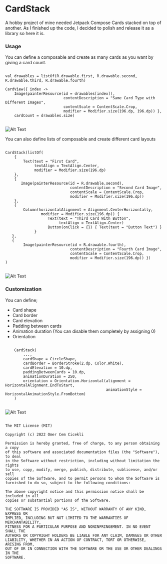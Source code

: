 # CardStack

A hobby project of mine needed Jetpack Compose Cards stacked on top of another. As I finished up the code, I decided to polish and release it as a library so here it is.

### Usage

You can define a composable and create as many cards as you want by giving a card count.

<pre><code>
val drawables = listOf(R.drawable.first, R.drawable.second, R.drawable.third, R.drawable.fourth)

CardView({ index -> 
	Image(painterResource(id = drawables[index]),
                          contentDescription = "Same Card Type with Different Images",
                          contentScale = ContentScale.Crop,
                          modifier = Modifier.size(196.dp, 196.dp)) },
   	cardCount = drawables.size)
    
</code></pre>

![Alt Text](https://media.giphy.com/media/4XHSwUus1A71tOOnnA/giphy.gif)

You can also define lists of composable and create different card layouts

<pre><code>
CardStack(listOf(
	{
		Text(text = "First Card", 
			 textAlign = TextAlign.Center, 
			 modifier = Modifier.size(196.dp)
	},
   	{
       Image(painterResource(id = R.drawable.second),
                             contentDescription = "Second Card Image",
                             contentScale = ContentScale.Crop,
                             modifier = Modifier.size(196.dp))
   	}, 
   	{
   		Column(horizontalAlignment = Alignment.CenterHorizontally, 
   				modifier = Modifier.size(196.dp)) {
                   Text(text = "Third Card With Button", 
                   		textAlign = TextAlign.Center)
                   Button(onClick = {}) { Text(text = "Button Text") } 
             }
   },
   {
   		Image(painterResource(id = R.drawable.fourth),
                             contentDescription = "Fourth Card Image",
                             contentScale = ContentScale.Crop,
                             modifier = Modifier.size(196.dp)) })
)
                             </code></pre>
                             
![Alt Text](https://media.giphy.com/media/0csGgiP6l8tqVTGa6H/giphy.gif)

                         
### Customization

You can define;

* Card shape
* Card border
* Card elevation
* Padding between cards
* Animation duration (You can disable them completely by assigning 0)
* Orientation

<pre><code>
	CardStack(
        ...,
        cardShape = CircleShape, 
        cardBorder = BorderStroke(2.dp, Color.White),
        cardElevation = 10.dp,
        paddingBetweenCards = 10.dp,
        animationDuration = 250,
        orientation = Orientation.Horizontal(alignment = HorizontalAlignment.EndToStart,
                                             animationStyle = HorizontalAnimationStyle.FromBottom)
   	)
	</code></pre>
	
![Alt Text](https://media.giphy.com/media/OyIkBjyyKSJ2VJTDQo/giphy.gif)

<pre>
<code>
The MIT License (MIT)
	
Copyright (c) 2022 Omer Cem Cicekli
	
Permission is hereby granted, free of charge, to any person obtaining a copy
of this software and associated documentation files (the "Software"), to deal
in the Software without restriction, including without limitation the rights
to use, copy, modify, merge, publish, distribute, sublicense, and/or sell
copies of the Software, and to permit persons to whom the Software is
furnished to do so, subject to the following conditions:
	
The above copyright notice and this permission notice shall be included in all
copies or substantial portions of the Software.
	
THE SOFTWARE IS PROVIDED "AS IS", WITHOUT WARRANTY OF ANY KIND, EXPRESS OR
IMPLIED, INCLUDING BUT NOT LIMITED TO THE WARRANTIES OF MERCHANTABILITY,
FITNESS FOR A PARTICULAR PURPOSE AND NONINFRINGEMENT. IN NO EVENT SHALL THE
AUTHORS OR COPYRIGHT HOLDERS BE LIABLE FOR ANY CLAIM, DAMAGES OR OTHER
LIABILITY, WHETHER IN AN ACTION OF CONTRACT, TORT OR OTHERWISE, ARISING FROM,
OUT OF OR IN CONNECTION WITH THE SOFTWARE OR THE USE OR OTHER DEALINGS IN THE
SOFTWARE.
	</code></pre>



